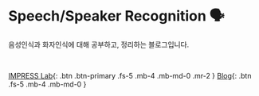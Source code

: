 # **Speech/Speaker Recognition** 🗣

음성인식과 화자인식에 대해 공부하고, 정리하는 블로그입니다.


<br/>


[IMPRESS Lab](http://impress.inu.ac.kr/){: .btn .btn-primary .fs-5 .mb-4 .mb-md-0 .mr-2 } [Blog](https://arabae.github.io/arabae.github.io/){: .btn .fs-5 .mb-4 .mb-md-0 }
